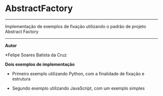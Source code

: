 # AbstractFactory
<hr>
Implementação de exemplos de fixação utilizando o padrão de projeto Abstract Factory
<hr>


**Autor**

*Felipe Soares Batista da Cruz

**Dois exemplos de implementação**

- Primeiro exemplo utilizando Python, com a finalidade de fixação e estrutura

- Segundo exemplo utilizando JavaScript, com um exemplo simples
